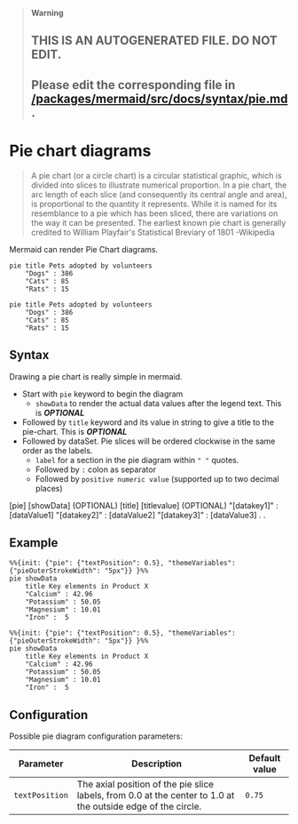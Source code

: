 > **Warning**
>
> ## THIS IS AN AUTOGENERATED FILE. DO NOT EDIT.
>
> ## Please edit the corresponding file in [/packages/mermaid/src/docs/syntax/pie.md](../../packages/mermaid/src/docs/syntax/pie.md).

# Pie chart diagrams

<script setup>
import IconsNote from './icons-note.md' 
</script>

<IconsNote />

> A pie chart (or a circle chart) is a circular statistical graphic, which is divided into slices to illustrate numerical proportion. In a pie chart, the arc length of each slice (and consequently its central angle and area), is proportional to the quantity it represents. While it is named for its resemblance to a pie which has been sliced, there are variations on the way it can be presented. The earliest known pie chart is generally credited to William Playfair's Statistical Breviary of 1801
> -Wikipedia

Mermaid can render Pie Chart diagrams.

```mermaid-example
pie title Pets adopted by volunteers
    "Dogs" : 386
    "Cats" : 85
    "Rats" : 15
```

```mermaid
pie title Pets adopted by volunteers
    "Dogs" : 386
    "Cats" : 85
    "Rats" : 15
```

## Syntax

Drawing a pie chart is really simple in mermaid.

- Start with `pie` keyword to begin the diagram
  - `showData` to render the actual data values after the legend text. This is **_OPTIONAL_**
- Followed by `title` keyword and its value in string to give a title to the pie-chart. This is **_OPTIONAL_**
- Followed by dataSet. Pie slices will be ordered clockwise in the same order as the labels.
  - `label` for a section in the pie diagram within `" "` quotes.
  - Followed by `:` colon as separator
  - Followed by `positive numeric value` (supported up to two decimal places)

\[pie] \[showData] (OPTIONAL)
\[title] \[titlevalue] (OPTIONAL)
"\[datakey1]" : \[dataValue1]
"\[datakey2]" : \[dataValue2]
"\[datakey3]" : \[dataValue3]
.
.

## Example

```mermaid-example
%%{init: {"pie": {"textPosition": 0.5}, "themeVariables": {"pieOuterStrokeWidth": "5px"}} }%%
pie showData
    title Key elements in Product X
    "Calcium" : 42.96
    "Potassium" : 50.05
    "Magnesium" : 10.01
    "Iron" :  5
```

```mermaid
%%{init: {"pie": {"textPosition": 0.5}, "themeVariables": {"pieOuterStrokeWidth": "5px"}} }%%
pie showData
    title Key elements in Product X
    "Calcium" : 42.96
    "Potassium" : 50.05
    "Magnesium" : 10.01
    "Iron" :  5
```

## Configuration

Possible pie diagram configuration parameters:

| Parameter      | Description                                                                                                  | Default value |
| -------------- | ------------------------------------------------------------------------------------------------------------ | ------------- |
| `textPosition` | The axial position of the pie slice labels, from 0.0 at the center to 1.0 at the outside edge of the circle. | `0.75`        |
